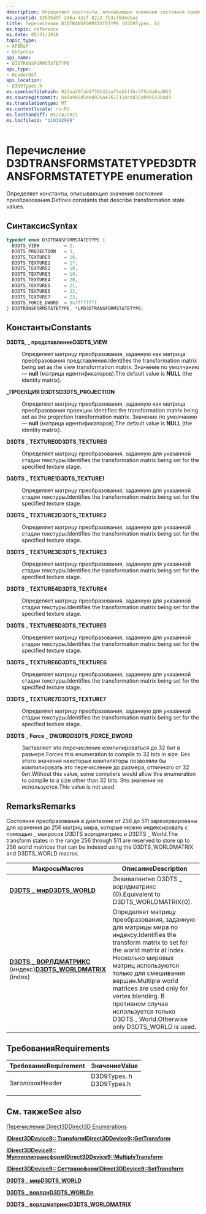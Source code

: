 ```yaml
---
description: Определяет константы, описывающие значения состояния преобразования.
ms.assetid: 53535d9f-246a-42cf-82a2-fb3cf6d4ebac
title: Перечисление D3DTRANSFORMSTATETYPE (D3D9Types. h)
ms.topic: reference
ms.date: 05/31/2018
topic_type:
- APIRef
- kbSyntax
api_name:
- D3DTRANSFORMSTATETYPE
api_type:
- HeaderDef
api_location:
- D3D9Types.h
ms.openlocfilehash: 022aa20fab0739b32aa75eb5f4bc575c0a8ad853
ms.sourcegitcommit: b40a986d5ded926ae7617119cdd35d99b533bad9
ms.translationtype: MT
ms.contentlocale: ru-RU
ms.lasthandoff: 05/24/2021
ms.locfileid: "110342999"
---
```

# <a name="d3dtransformstatetype-enumeration"></a><span data-ttu-id="c8389-103">Перечисление D3DTRANSFORMSTATETYPE</span><span class="sxs-lookup"><span data-stu-id="c8389-103">D3DTRANSFORMSTATETYPE enumeration</span></span>

<span data-ttu-id="c8389-104">Определяет константы, описывающие значения состояния преобразования.</span><span class="sxs-lookup"><span data-stu-id="c8389-104">Defines constants that describe transformation state values.</span></span>

## <a name="syntax"></a><span data-ttu-id="c8389-105">Синтаксис</span><span class="sxs-lookup"><span data-stu-id="c8389-105">Syntax</span></span>


```C++
typedef enum D3DTRANSFORMSTATETYPE { 
  D3DTS_VIEW         = 2,
  D3DTS_PROJECTION   = 3,
  D3DTS_TEXTURE0     = 16,
  D3DTS_TEXTURE1     = 17,
  D3DTS_TEXTURE2     = 18,
  D3DTS_TEXTURE3     = 19,
  D3DTS_TEXTURE4     = 20,
  D3DTS_TEXTURE5     = 21,
  D3DTS_TEXTURE6     = 22,
  D3DTS_TEXTURE7     = 23,
  D3DTS_FORCE_DWORD  = 0x7fffffff
} D3DTRANSFORMSTATETYPE, *LPD3DTRANSFORMSTATETYPE;
```



## <a name="constants"></a><span data-ttu-id="c8389-106">Константы</span><span class="sxs-lookup"><span data-stu-id="c8389-106">Constants</span></span>

<dl> <dt>

<span data-ttu-id="c8389-107"><span id="D3DTS_VIEW"></span><span id="d3dts_view"></span>**D3DTS, \_ представление**</span><span class="sxs-lookup"><span data-stu-id="c8389-107"><span id="D3DTS_VIEW"></span><span id="d3dts_view"></span>**D3DTS\_VIEW**</span></span>
</dt> <dd>

<span data-ttu-id="c8389-108">Определяет матрицу преобразования, заданную как матрица преобразования представления.</span><span class="sxs-lookup"><span data-stu-id="c8389-108">Identifies the transformation matrix being set as the view transformation matrix.</span></span> <span data-ttu-id="c8389-109">Значение по умолчанию — **null** (матрица идентификаторов).</span><span class="sxs-lookup"><span data-stu-id="c8389-109">The default value is **NULL** (the identity matrix).</span></span>

</dd> <dt>

<span data-ttu-id="c8389-110"><span id="D3DTS_PROJECTION"></span><span id="d3dts_projection"></span>**\_ПРОЕКЦИЯ D3DTS**</span><span class="sxs-lookup"><span data-stu-id="c8389-110"><span id="D3DTS_PROJECTION"></span><span id="d3dts_projection"></span>**D3DTS\_PROJECTION**</span></span>
</dt> <dd>

<span data-ttu-id="c8389-111">Определяет матрицу преобразования, заданную как матрица преобразования проекции.</span><span class="sxs-lookup"><span data-stu-id="c8389-111">Identifies the transformation matrix being set as the projection transformation matrix.</span></span> <span data-ttu-id="c8389-112">Значение по умолчанию — **null** (матрица идентификаторов).</span><span class="sxs-lookup"><span data-stu-id="c8389-112">The default value is **NULL** (the identity matrix).</span></span>

</dd> <dt>

<span data-ttu-id="c8389-113"><span id="D3DTS_TEXTURE0"></span><span id="d3dts_texture0"></span>**D3DTS \_ TEXTURE0**</span><span class="sxs-lookup"><span data-stu-id="c8389-113"><span id="D3DTS_TEXTURE0"></span><span id="d3dts_texture0"></span>**D3DTS\_TEXTURE0**</span></span>
</dt> <dd>

<span data-ttu-id="c8389-114">Определяет матрицу преобразования, заданную для указанной стадии текстуры.</span><span class="sxs-lookup"><span data-stu-id="c8389-114">Identifies the transformation matrix being set for the specified texture stage.</span></span>

</dd> <dt>

<span data-ttu-id="c8389-115"><span id="D3DTS_TEXTURE1"></span><span id="d3dts_texture1"></span>**D3DTS \_ TEXTURE1**</span><span class="sxs-lookup"><span data-stu-id="c8389-115"><span id="D3DTS_TEXTURE1"></span><span id="d3dts_texture1"></span>**D3DTS\_TEXTURE1**</span></span>
</dt> <dd>

<span data-ttu-id="c8389-116">Определяет матрицу преобразования, заданную для указанной стадии текстуры.</span><span class="sxs-lookup"><span data-stu-id="c8389-116">Identifies the transformation matrix being set for the specified texture stage.</span></span>

</dd> <dt>

<span data-ttu-id="c8389-117"><span id="D3DTS_TEXTURE2"></span><span id="d3dts_texture2"></span>**D3DTS \_ TEXTURE2**</span><span class="sxs-lookup"><span data-stu-id="c8389-117"><span id="D3DTS_TEXTURE2"></span><span id="d3dts_texture2"></span>**D3DTS\_TEXTURE2**</span></span>
</dt> <dd>

<span data-ttu-id="c8389-118">Определяет матрицу преобразования, заданную для указанной стадии текстуры.</span><span class="sxs-lookup"><span data-stu-id="c8389-118">Identifies the transformation matrix being set for the specified texture stage.</span></span>

</dd> <dt>

<span data-ttu-id="c8389-119"><span id="D3DTS_TEXTURE3"></span><span id="d3dts_texture3"></span>**D3DTS \_ TEXTURE3**</span><span class="sxs-lookup"><span data-stu-id="c8389-119"><span id="D3DTS_TEXTURE3"></span><span id="d3dts_texture3"></span>**D3DTS\_TEXTURE3**</span></span>
</dt> <dd>

<span data-ttu-id="c8389-120">Определяет матрицу преобразования, заданную для указанной стадии текстуры.</span><span class="sxs-lookup"><span data-stu-id="c8389-120">Identifies the transformation matrix being set for the specified texture stage.</span></span>

</dd> <dt>

<span data-ttu-id="c8389-121"><span id="D3DTS_TEXTURE4"></span><span id="d3dts_texture4"></span>**D3DTS \_ TEXTURE4**</span><span class="sxs-lookup"><span data-stu-id="c8389-121"><span id="D3DTS_TEXTURE4"></span><span id="d3dts_texture4"></span>**D3DTS\_TEXTURE4**</span></span>
</dt> <dd>

<span data-ttu-id="c8389-122">Определяет матрицу преобразования, заданную для указанной стадии текстуры.</span><span class="sxs-lookup"><span data-stu-id="c8389-122">Identifies the transformation matrix being set for the specified texture stage.</span></span>

</dd> <dt>

<span data-ttu-id="c8389-123"><span id="D3DTS_TEXTURE5"></span><span id="d3dts_texture5"></span>**D3DTS \_ TEXTURE5**</span><span class="sxs-lookup"><span data-stu-id="c8389-123"><span id="D3DTS_TEXTURE5"></span><span id="d3dts_texture5"></span>**D3DTS\_TEXTURE5**</span></span>
</dt> <dd>

<span data-ttu-id="c8389-124">Определяет матрицу преобразования, заданную для указанной стадии текстуры.</span><span class="sxs-lookup"><span data-stu-id="c8389-124">Identifies the transformation matrix being set for the specified texture stage.</span></span>

</dd> <dt>

<span data-ttu-id="c8389-125"><span id="D3DTS_TEXTURE6"></span><span id="d3dts_texture6"></span>**D3DTS \_ TEXTURE6**</span><span class="sxs-lookup"><span data-stu-id="c8389-125"><span id="D3DTS_TEXTURE6"></span><span id="d3dts_texture6"></span>**D3DTS\_TEXTURE6**</span></span>
</dt> <dd>

<span data-ttu-id="c8389-126">Определяет матрицу преобразования, заданную для указанной стадии текстуры.</span><span class="sxs-lookup"><span data-stu-id="c8389-126">Identifies the transformation matrix being set for the specified texture stage.</span></span>

</dd> <dt>

<span data-ttu-id="c8389-127"><span id="D3DTS_TEXTURE7"></span><span id="d3dts_texture7"></span>**D3DTS \_ TEXTURE7**</span><span class="sxs-lookup"><span data-stu-id="c8389-127"><span id="D3DTS_TEXTURE7"></span><span id="d3dts_texture7"></span>**D3DTS\_TEXTURE7**</span></span>
</dt> <dd>

<span data-ttu-id="c8389-128">Определяет матрицу преобразования, заданную для указанной стадии текстуры.</span><span class="sxs-lookup"><span data-stu-id="c8389-128">Identifies the transformation matrix being set for the specified texture stage.</span></span>

</dd> <dt>

<span data-ttu-id="c8389-129"><span id="D3DTS_FORCE_DWORD"></span><span id="d3dts_force_dword"></span>**D3DTS \_ Force \_ DWORD**</span><span class="sxs-lookup"><span data-stu-id="c8389-129"><span id="D3DTS_FORCE_DWORD"></span><span id="d3dts_force_dword"></span>**D3DTS\_FORCE\_DWORD**</span></span>
</dt> <dd>

<span data-ttu-id="c8389-130">Заставляет это перечисление компилироваться до 32 бит в размере.</span><span class="sxs-lookup"><span data-stu-id="c8389-130">Forces this enumeration to compile to 32 bits in size.</span></span> <span data-ttu-id="c8389-131">Без этого значения некоторые компиляторы позволяли бы компилировать это перечисление до размера, отличного от 32 бит.</span><span class="sxs-lookup"><span data-stu-id="c8389-131">Without this value, some compilers would allow this enumeration to compile to a size other than 32 bits.</span></span> <span data-ttu-id="c8389-132">Это значение не используется.</span><span class="sxs-lookup"><span data-stu-id="c8389-132">This value is not used.</span></span>

</dd> </dl>

## <a name="remarks"></a><span data-ttu-id="c8389-133">Remarks</span><span class="sxs-lookup"><span data-stu-id="c8389-133">Remarks</span></span>

<span data-ttu-id="c8389-134">Состояния преобразования в диапазоне от 256 до 511 зарезервированы для хранения до 256 матриц мира, которые можно индексировать с помощью \_ макросов D3DTS ворлдматрикс и D3DTS \_ World.</span><span class="sxs-lookup"><span data-stu-id="c8389-134">The transform states in the range 256 through 511 are reserved to store up to 256 world matrices that can be indexed using the D3DTS\_WORLDMATRIX and D3DTS\_WORLD macros.</span></span>



| <span data-ttu-id="c8389-135">Макросы</span><span class="sxs-lookup"><span data-stu-id="c8389-135">Macros</span></span>                                                  | <span data-ttu-id="c8389-136">Описание</span><span class="sxs-lookup"><span data-stu-id="c8389-136">Description</span></span>                                                                                                                                                                      |
|---------------------------------------------------------|-----------------------------------------------------------------------------------------------------------------------------------------------------------------------|
| [<span data-ttu-id="c8389-137">**D3DTS \_ мир**</span><span class="sxs-lookup"><span data-stu-id="c8389-137">**D3DTS\_WORLD**</span></span>](d3dts-world.md)                     | <span data-ttu-id="c8389-138">Эквивалентно D3DTS \_ ворлдматрикс (0).</span><span class="sxs-lookup"><span data-stu-id="c8389-138">Equivalent to D3DTS\_WORLDMATRIX(0).</span></span>                                                                                                                                  |
| <span data-ttu-id="c8389-139">[**D3DTS \_ ВОРЛДМАТРИКС**](d3dts-worldmatrix.md) (индекс)</span><span class="sxs-lookup"><span data-stu-id="c8389-139">[**D3DTS\_WORLDMATRIX**](d3dts-worldmatrix.md) (index)</span></span> | <span data-ttu-id="c8389-140">Определяет матрицу преобразования, заданную для матрицы мира по индексу.</span><span class="sxs-lookup"><span data-stu-id="c8389-140">Identifies the transform matrix to set for the world matrix at index.</span></span> <span data-ttu-id="c8389-141">Несколько мировых матриц используются только для смешивания вершин.</span><span class="sxs-lookup"><span data-stu-id="c8389-141">Multiple world matrices are used only for vertex blending.</span></span> <span data-ttu-id="c8389-142">В противном случае используется только D3DTS \_ World.</span><span class="sxs-lookup"><span data-stu-id="c8389-142">Otherwise only D3DTS\_WORLD is used.</span></span> |



 

## <a name="requirements"></a><span data-ttu-id="c8389-143">Требования</span><span class="sxs-lookup"><span data-stu-id="c8389-143">Requirements</span></span>



| <span data-ttu-id="c8389-144">Требование</span><span class="sxs-lookup"><span data-stu-id="c8389-144">Requirement</span></span> | <span data-ttu-id="c8389-145">Значение</span><span class="sxs-lookup"><span data-stu-id="c8389-145">Value</span></span> |
|-------------------|----------------------------------------------------------------------------------------|
| <span data-ttu-id="c8389-146">Заголовок</span><span class="sxs-lookup"><span data-stu-id="c8389-146">Header</span></span><br/> | <dl> <span data-ttu-id="c8389-147"><dt>D3D9Types. h</dt></span><span class="sxs-lookup"><span data-stu-id="c8389-147"><dt>D3D9Types.h</dt></span></span> </dl> |



## <a name="see-also"></a><span data-ttu-id="c8389-148">См. также</span><span class="sxs-lookup"><span data-stu-id="c8389-148">See also</span></span>

<dl> <dt>

[<span data-ttu-id="c8389-149">Перечисления Direct3D</span><span class="sxs-lookup"><span data-stu-id="c8389-149">Direct3D Enumerations</span></span>](dx9-graphics-reference-d3d-enums.md)
</dt> <dt>

[<span data-ttu-id="c8389-150">**IDirect3DDevice9:: Transform**</span><span class="sxs-lookup"><span data-stu-id="c8389-150">**IDirect3DDevice9::GetTransform**</span></span>](/windows/win32/api/d3d9helper/nf-d3d9helper-idirect3ddevice9-gettransform)
</dt> <dt>

[<span data-ttu-id="c8389-151">**IDirect3DDevice9:: Мултиплитрансформ**</span><span class="sxs-lookup"><span data-stu-id="c8389-151">**IDirect3DDevice9::MultiplyTransform**</span></span>](/windows/win32/api/d3d9helper/nf-d3d9helper-idirect3ddevice9-multiplytransform)
</dt> <dt>

[<span data-ttu-id="c8389-152">**IDirect3DDevice9:: Сеттрансформ**</span><span class="sxs-lookup"><span data-stu-id="c8389-152">**IDirect3DDevice9::SetTransform**</span></span>](/windows/win32/api/d3d9helper/nf-d3d9helper-idirect3ddevice9-settransform)
</dt> <dt>

[<span data-ttu-id="c8389-153">**D3DTS \_ мир**</span><span class="sxs-lookup"><span data-stu-id="c8389-153">**D3DTS\_WORLD**</span></span>](d3dts-world.md)
</dt> <dt>

[<span data-ttu-id="c8389-154">**D3DTS \_ ворлдн**</span><span class="sxs-lookup"><span data-stu-id="c8389-154">**D3DTS\_WORLDn**</span></span>](d3dts-worldn.md)
</dt> <dt>

[<span data-ttu-id="c8389-155">**D3DTS \_ ворлдматрикс**</span><span class="sxs-lookup"><span data-stu-id="c8389-155">**D3DTS\_WORLDMATRIX**</span></span>](d3dts-worldmatrix.md)
</dt> </dl>

 

 
